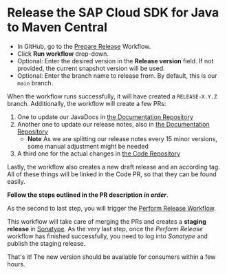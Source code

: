 # Release the SAP Cloud SDK for Java to Maven Central

- In GitHub, go to the [Prepare Release](https://github.com/SAP/cloud-sdk-java/actions/workflows/prepare_release.yml) Workflow.
- Click **Run workflow** drop-down.
- Optional: Enter the desired version in the **Release version** field. If not provided, the current snapshot version will be used.
- Optional: Enter the branch name to release from. By default, this is our `main` branch.

When the workflow runs successfully, it will have created a `RELEASE-X.Y.Z` branch.
Additionally, the workflow will create a few PRs:

1. One to update our JavaDocs in [the Documentation Repository](https://github.com/sap/cloud-sdk)
2. Another one to update our release notes, also in [the Documentation Repository](https://github.com/sap/cloud-sdk)
    * **Note** As we are splitting our release notes every 15 minor versions, some manual adjustment might be needed
3. A third one for the actual changes in [the Code Repository](https://github.com/sap/cloud-sdk-java)

Lastly, the workflow also creates a new draft release and an according tag.
All of these things will be linked in the Code PR, so that they can be found easily.

**Follow the steps outlined in the PR description _in order_**.

As the second to last step, you will trigger the [Perform Release Workflow](https://github.com/SAP/cloud-sdk-java/actions/workflows/perform-release.yml).

This workflow will take care of merging the PRs and creates a **staging release** in [Sonatype](https://oss.sonatype.org/).
As the very last step, once the _Perform Release_ workflow has finished successfully, you need to log into _Sonatype_ and publish the staging release.

That's it!
The new version should be available for consumers within a few hours.
